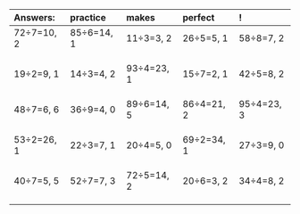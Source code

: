 | Answers: | practice | makes | perfect | ! |
| :--- | :--- | :--- | :--- | :--- |
| 72÷7=10, 2 | 85÷6=14, 1 | 11÷3=3, 2 | 26÷5=5, 1 | 58÷8=7, 2 | 
|   |   |   |   |   | 
|   |   |   |   |   | 
|   |   |   |   |   | 
| 19÷2=9, 1 | 14÷3=4, 2 | 93÷4=23, 1 | 15÷7=2, 1 | 42÷5=8, 2 | 
|   |   |   |   |   | 
|   |   |   |   |   | 
|   |   |   |   |   | 
| 48÷7=6, 6 | 36÷9=4, 0 | 89÷6=14, 5 | 86÷4=21, 2 | 95÷4=23, 3 | 
|   |   |   |   |   | 
|   |   |   |   |   | 
|   |   |   |   |   | 
| 53÷2=26, 1 | 22÷3=7, 1 | 20÷4=5, 0 | 69÷2=34, 1 | 27÷3=9, 0 | 
|   |   |   |   |   | 
|   |   |   |   |   | 
|   |   |   |   |   | 
| 40÷7=5, 5 | 52÷7=7, 3 | 72÷5=14, 2 | 20÷6=3, 2 | 34÷4=8, 2 | 
|   |   |   |   |   | 
|   |   |   |   |   | 
|   |   |   |   |   | 
